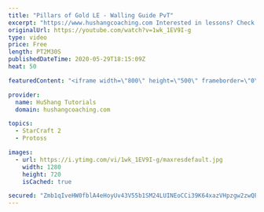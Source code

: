 ```yaml
---
title: "Pillars of Gold LE - Walling Guide PvT"
excerpt: "https://www.hushangcoaching.com Interested in lessons? Check out the website for more information ------------------------------------------------------------------------------------------------------- Want to support HuShang Tutorials directly? Patreon is a website where you can contribute a monthly"
originalUrl: https://youtube.com/watch?v=1wk_1EV9I-g
type: video
price: Free
length: PT2M30S
publishedDateTime: 2020-05-29T18:15:09Z
heat: 50

featuredContent: "<iframe width=\"800\" height=\"500\" frameborder=\"0\" src=\"https://www.youtube.com/embed/1wk_1EV9I-g\" allow=\"accelerometer; autoplay; encrypted-media; gyroscope; picture-in-picture\" allowfullscreen></iframe>"

provider:
  name: HuShang Tutorials
  domain: hushangcoaching.com

topics:
  - StarCraft 2
  - Protoss

images:
  - url: https://i.ytimg.com/vi/1wk_1EV9I-g/maxresdefault.jpg
    width: 1280
    height: 720
    isCached: true

secured: "Zmb1qIveHW0fblA4eHoyUv43V55b1SM24LUINEoCCi39K64xazVHpzgw2zwQPYBnrLZ5Id6l2UGinJjp33CCnZ6Bo6dGCj4+/4gREy0G8YP6KvEbR+OwsZp0luS42RfXYvbjXbUkS+tQwg+s2sYSY3XqZ4pcymm9adBmQOsae/Sc6pAavh6lLdiNeVy23WMWiDxMDhSE907Jk33j87wEwUeuh29LSP3RSlEmrJnSeCPzm8y803XkRCR8i8ACIX/X/gcm50r9a4y96MbAiyw5l4oU4RFoODXRSx6dBvGqdduWoJFY9BCGVBt0JYvKy6RA1nlKrRVOsWGF1mm72fRpO3/vOJb+3yadSXQEOT8uCqNgLc4Qfm2bzK2YAo0T4eBEJ1IZP4BaSQProO8VJuUCOf1gv4EjFN+IKRg+E+tjRxk=;qYCFwJ4PeX47aRPlbiOCJw=="
---
```


